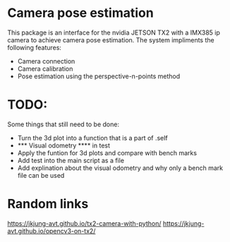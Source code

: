 # Camera pose estimation

This package is an interface for the nvidia JETSON TX2 with a IMX385 ip camera 
to achieve camera pose estimation. The system impliments the following features:

 - Camera connection
 - Camera calibration
 - Pose estimation using the perspective-n-points method

# TODO:

Some things that still need to be done:

 - Turn the 3d plot into a function that is a part of .self
 - *** Visual odometry **** in test 
 - Apply the funtion for 3d plots and compare with bench marks
 - Add test into the main script as a file
 - Add explination about the visual odometry and why only a bench mark file can be used

# Random links
https://jkjung-avt.github.io/tx2-camera-with-python/
https://jkjung-avt.github.io/opencv3-on-tx2/
